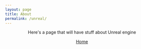 ```yaml
---
layout: page
title: About
permalink: /unreal/
---
```


<div align="center">

Here's a page that will have stuff about Unreal engine  

[Home](https://bart-olson.github.io/Portfolio/)

</div>